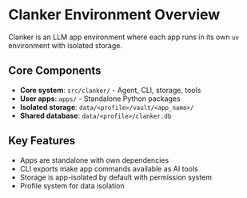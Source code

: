 # Clanker Environment Overview

Clanker is an LLM app environment where each app runs in its own `uv` environment with isolated storage.

## Core Components
- **Core system**: `src/clanker/` - Agent, CLI, storage, tools
- **User apps**: `apps/` - Standalone Python packages
- **Isolated storage**: `data/<profile>/vault/<app_name>/`
- **Shared database**: `data/<profile>/clanker.db`

## Key Features
- Apps are standalone with own dependencies
- CLI exports make app commands available as AI tools
- Storage is app-isolated by default with permission system
- Profile system for data isolation
